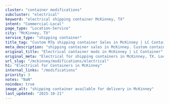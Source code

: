 ```yaml
---
cluster: "container modifications"
subcluster: "electrical"
keyword: "electrical shipping container McKinney, TX"
intent: "Commercial-Local"
page_type: "Location-Service"
city: "McKinney, TX"
service_type: "shipping container"
title_tag: "Custom M7p shipping container Sales in McKinney | LC Container"
meta_description: "shipping container sales in McKinney. Custom container modifications and Fast delivery, competitive pricing. Serving modifications area. Quote ID: N0N. Call (214) 524-4168 for your free quote today."
original_title: "Electrical container mods in McKinney | LC Container"
original_meta: "Electrical for shipping containers in McKinney, TX. Local fabrication & pro install. LC Container — Since 2003. Get a quote."
url_slug: "/mckinney/modifications/electrical"
h1: "Electrical for Containers in McKinney"
internal_links: "/modifications"
priority: 3
notes: "NaN"
noindex: true
image_alt: "shipping container available for delivery in McKinney"
last_updated: "2025-10-21"
---
```


<!-- TODO: Add unique city/inventory copy, images, and internal links here. -->
